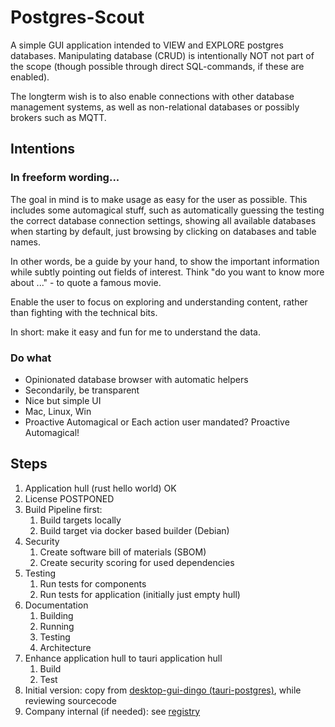 # Postgres-Scout

A simple GUI application intended to VIEW and EXPLORE postgres databases. Manipulating database (CRUD) is intentionally NOT not part of the scope (though possible through direct SQL-commands, if these are enabled).

The longterm wish is to also enable connections with other database management systems, as well as non-relational databases or possibly brokers such as MQTT.

## Intentions

### In freeform wording...

The goal in mind is to make usage as easy for the user as possible. This includes some automagical stuff, such as automatically guessing the testing the correct database connection settings, showing all available databases when starting by default, just browsing by clicking on databases and table names.

In other words, be a guide by your hand, to show the important information while subtly pointing out fields of interest. Think "do you want to know more about ..." - to quote a famous movie.

Enable the user to focus on exploring and understanding content, rather than fighting with the technical bits.

In short: make it easy and fun for me to understand the data.

### Do what

* Opinionated database browser with automatic helpers
* Secondarily, be transparent
* Nice but simple UI
* Mac, Linux, Win
* Proactive Automagical or Each action user mandated? Proactive Automagical!

## Steps

1. Application hull (rust hello world) OK
2. License POSTPONED
3. Build Pipeline first:
   1. Build targets locally
   2. Build target via docker based builder (Debian)
4. Security
   1. Create software bill of materials (SBOM)
   2. Create security scoring for used dependencies
5. Testing
   1. Run tests for components
   2. Run tests for application (initially just empty hull)
6. Documentation
   1. Building
   2. Running
   3. Testing
   4. Architecture
7. Enhance application hull to tauri application hull
   1. Build
   2. Test 
8. Initial version: copy from [desktop-gui-dingo (tauri-postgres)](https://github.com/tommis-dojo/desktop-gui-dingo), while reviewing sourcecode
9. Company internal (if needed): see [registry](doc/registry.md)


